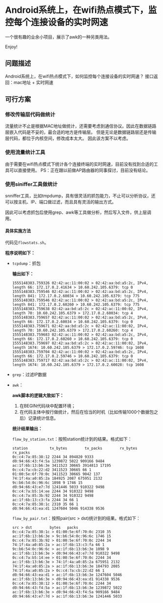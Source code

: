 # Android系统上，在wifi热点模式下，监控每个连接设备的实时网速

一个很有趣的业余小项目，展示了awk的一种另类用法。

Enjoy!

## 问题描述

Android系统上，在wifi热点模式下，如何监控每个连接设备的实时网速？
接口返回：mac地址 + 实时网速

## 可行方案

### 修改传输层代码做统计

流量统计不止是根据MAC地址做统计，还需要考虑到通信协议。因此在数据链路层嵌入代码是不妥的，最合适的地方是传输层。
但是无论是数据链路层还是传输层代码，都位于内核空间，修改成本太大。
因此该方案不以考虑。

### 使用流量统计工具

由于需要在wifi热点模式下统计各个连接终端的实时网速，目前没有找到合适的工具可以直接使用。
PS：正在跟以前做AP路由器的同事探讨，目前没有结论。

### 使用siniffer工具做统计

snniffer工具，比如tmpdump，具有很灵活的抓包能力，不止可以分析协议，还可以按主机、IP、端口做过滤，而且具有灵活的输出方式。

因此可以考虑抓包后使用grep、awk等工具做分析，然后写入文件，供上层调用。

#### 具体实施方法

代码见`flowstats.sh`。

**程序说明如下：**

- `tcpdump`：抓包

    **输出如下：**

    ```csv
    1555148383.759326 02:42:ac:11:00:02 > 02:42:aa:bd:a5:2c, IPv4, length 66: 172.17.0.2.41634 > 10.60.242.105.6379: tcp 0
    1555148383.759546 02:42:ac:11:00:02 > 02:42:aa:bd:a5:2c, IPv4, length 841: 172.17.0.2.60034 > 10.60.242.105.6379: tcp 775
    1555148383.759546 02:42:ac:11:00:02 > 02:42:aa:bd:a5:2c, IPv4, length 841: 172.17.0.2.60260 > 10.60.242.105.6379: tcp 775
    1555148383.759638 02:42:aa:bd:a5:2c > 02:42:ac:11:00:02, IPv4, length 70: 10.60.242.105.6379 > 172.17.0.2.60034: tcp 4
    1555148383.759657 02:42:ac:11:00:02 > 02:42:aa:bd:a5:2c, IPv4, length 66: 172.17.0.2.60034 > 10.60.242.105.6379: tcp 0
    1555148383.759671 02:42:aa:bd:a5:2c > 02:42:ac:11:00:02, IPv4, length 70: 10.60.242.105.6379 > 172.17.0.2.60260: tcp 4
    1555148383.759683 02:42:ac:11:00:02 > 02:42:aa:bd:a5:2c, IPv4, length 66: 172.17.0.2.60260 > 10.60.242.105.6379: tcp 0
    1555148383.759697 02:42:aa:bd:a5:2c > 02:42:ac:11:00:02, IPv4, length 1674: 10.60.242.105.6379 > 172.17.0.2.59746: tcp 1608
    1555148383.759704 02:42:ac:11:00:02 > 02:42:aa:bd:a5:2c, IPv4, length 66: 172.17.0.2.59746 > 10.60.242.105.6379: tcp 0
    1555148383.759717 02:42:aa:bd:a5:2c > 02:42:ac:11:00:02, IPv4, length 1674: 10.60.242.105.6379 > 172.17.0.2.60028: tcp 1608
    ```

- `grep`：过滤IP数据

- `awk`：

    **awk脚本的逻辑大致如下：**

    1. 在BEGIN代码块中配置环境；
    2. 在代码主体中按行做统计，然后在恰当的时机（比如传输1000个数据包之后）记录统计信息。

    **统计结果输出：**

    `flow_by_station.txt`：按照station统计到的结果。格式如下：

    ```csv
    station          tx_bytes        tx_packs        rx_bytes        rx_packs
    0c:c4:7a:85:38:12 2244 34 894820 9333
    d0:94:66:43:f4:5a 1239872 5022 909166 9484
    ac:1f:6b:13:b6:3e 3411523 30665 3914813 17195
    0c:c4:7a:cb:22:d2 3411523 30665 66 1
    01:00:5e:6f:70:0c 3411523 30665 9042 137
    74:1f:4a:a0:85:2a 184925 2087 675951 2132
    9c:b6:54:0c:96:6c 1098 9 1746 15
    d0:94:66:43:e7:7d 1241446 5033 910322 9498
    0c:c4:7a:b5:14:ee 2244 34 910322 9498
    0c:c4:7a:85:3b:92 2244 34 910322 9498
    ac:1f:6b:13:c3:fa 2244 34 66 1
    0c:c4:7a:85:38:1c 2310 35 66 1
    d0:94:66:43:ea:d1 1247604 5046 914338 9536
    ```

    `flow_by_pair.txt`：按照pair(src > dst)统计到的结果。格式如下：

    ```csv
    src > dst        bytes   packs
    0c:c4:7a:85:38:1c > 01:00:5e:6f:70:0c 2310 35
    ac:1f:6b:13:b6:3e > 9c:b6:54:0c:96:6c 1746 15
    0c:c4:7a:85:3b:92 > 01:00:5e:6f:70:0c 2244 34
    74:1f:4a:a0:85:2a > ac:1f:6b:13:c3:fa 66 1
    9c:b6:54:0c:96:6c > ac:1f:6b:13:b6:3e 1098 9
    ac:1f:6b:13:b6:3e > d0:94:66:43:e7:7d 910322 9498
    0c:c4:7a:b5:14:ee > 01:00:5e:6f:70:0c 2244 34
    ac:1f:6b:13:b6:3e > 74:1f:4a:a0:85:2a 675951 2132
    74:1f:4a:a0:85:2a > ac:1f:6b:13:b6:3e 184793 2085
    74:1f:4a:a0:85:2a > 0c:c4:7a:cb:22:d2 66 1
    d0:94:66:43:ea:d1 > ac:1f:6b:13:b6:3e 1247604 5046
    ac:1f:6b:13:b6:3e > d0:94:66:43:ea:d1 914338 9536
    0c:c4:7a:85:38:12 > 01:00:5e:6f:70:0c 2244 34
    d0:94:66:43:f4:5a > ac:1f:6b:13:b6:3e 1239872 5022
    ac:1f:6b:13:b6:3e > d0:94:66:43:f4:5a 909166 9484
    d0:94:66:43:e7:7d > ac:1f:6b:13:b6:3e 1241446 5033
    ```
